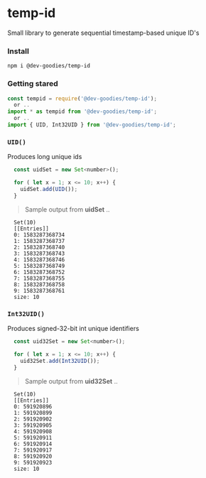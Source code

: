 # temp-id
Small library to generate sequential timestamp-based unique ID's

### Install
```
npm i @dev-goodies/temp-id
```
### Getting stared
```javascript
const tempid = require('@dev-goodies/temp-id');
  or ..
import * as tempid from '@dev-goodies/temp-id';
  or ..
import { UID, Int32UID } from '@dev-goodies/temp-id';
```

### `UID()`
Produces long unique ids  
```javascript
  const uidSet = new Set<number>();

  for ( let x = 1; x <= 10; x++) {
    uidSet.add(UID());
  }
```
> Sample output from __uidSet__ ..  
```  
  Set(10)
  [[Entries]]
  0: 1583287368734
  1: 1583287368737
  2: 1583287368740
  3: 1583287368743
  4: 1583287368746
  5: 1583287368749
  6: 1583287368752
  7: 1583287368755
  8: 1583287368758
  9: 1583287368761
  size: 10
```


### `Int32UID()`
Produces signed-32-bit int unique identifiers  
```javascript
  const uid32Set = new Set<number>();

  for ( let x = 1; x <= 10; x++) {
    uid32Set.add(Int32UID());
  }
```
> Sample output from __uid32Set__ ..  
```  
  Set(10)
  [[Entries]]
  0: 591920896
  1: 591920899
  2: 591920902
  3: 591920905
  4: 591920908
  5: 591920911
  6: 591920914
  7: 591920917
  8: 591920920
  9: 591920923
  size: 10
```
